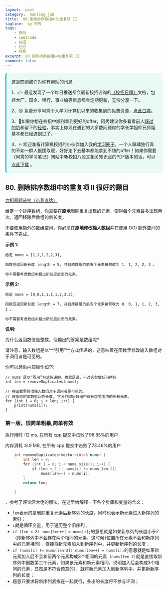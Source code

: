 ```yaml
---
layout:  post
category:  hunting_job
title:  80.删除排序数组中的重复项 II
tagline:  by 阿秀
tags:
    - 原创
    - LeetCode
    - 校招
    - 社招
    - 阿秀
excerpt: 80.删除排序数组中的重复项 II
comment: false
---
```




<div style="border-color: #24C6DC;
            background-color: #e9f9f3;         
            margin: 1rem 0;
        padding: .25rem 1rem;
        border-left-width: .3rem;
        border-left-style: solid;
        border-radius: .5rem;
        color: inherit;">
  <p>这是四则或许对你有帮助的讯息</p>
  <p>1、👉 最近发现了一个每日推送都会最新校招咨询的<a style="text-decoration: underline" href="https://flowus.cn/ee50d5eb-3cd5-4f74-880e-95b215dd4ff2" target="_blank">《校招日程》</a>文档，包括大厂、国企、银行、事业编等信息都会定期更新，无偿分享一下。</p>  
  <p>2、😍
    免费分享阿秀个人学习计算机以来的收集到的免费资源，<a style="text-decoration: underline" href="/notes/07-resources/01-free/01-introduce.html" target="_blank">点此白嫖</a>。
  </p>
  <p>3、🚀如果你想在校招中顺利拿到更好的offer，阿秀建议你多看看前人<a style="text-decoration: underline" href="https://www.yuque.com/tuobaaxiu/httmmc/npg1k81zeq4wfpyz" target="_blank">踩过的坑</a>和留下的<a style="text-decoration: underline"  target="_blank" href="https://www.yuque.com/tuobaaxiu/httmmc/gge9ppd0mbu2d3dp">经验</a>，事实上你现在遇到的大多数问题你的学长学姐师兄师姐基本都已经遇到过了。
  </p>
  <p>4、🔥 欢迎准备计算机校招的小伙伴加入我的<a  style="text-decoration: underline" href="https://www.yuque.com/tuobaaxiu/httmmc/xg0otqvc17wfx4u9" target="_blank">学习圈子</a>，一个人踽踽独行真的不如一群人报团取暖，好好走下去基本都能拿到不错的offer！如果你需要《阿秀的学习笔记》网站中📚︎校招八股文相关知识点的PDF版本的话，可以<a style="text-decoration: underline" href="/notes/08-other/02-question.html#_5、如何下载阿秀的学习笔记内容pdf版本" target="_blank">点此下载</a> 。</p>   </div>




## 80. 删除排序数组中的重复项 II  很好的题目

[力扣原题链接（点我直达）](https://leetcode-cn.com/problems/remove-duplicates-from-sorted-array-ii/)

给定一个排序数组，你需要在**原地**删除重复出现的元素，使得每个元素最多出现两次，返回移除后数组的新长度。

不要使用额外的数组空间，你必须在**原地修改输入数组**并在使用 O(1) 额外空间的条件下完成。

**示例 1:**

```
给定 nums = [1,1,1,2,2,3],

函数应返回新长度 length = 5, 并且原数组的前五个元素被修改为 1, 1, 2, 2, 3 。

你不需要考虑数组中超出新长度后面的元素。
```

**示例 2:**

```
给定 nums = [0,0,1,1,1,1,2,3,3],

函数应返回新长度 length = 7, 并且原数组的前五个元素被修改为 0, 0, 1, 1, 2, 3, 3 。

你不需要考虑数组中超出新长度后面的元素。
```

**说明:**

为什么返回数值是整数，但输出的答案是数组呢?

请注意，输入数组是以**“引用”**方式传递的，这意味着在函数里修改输入数组对于调用者是可见的。

你可以想象内部操作如下:

```
// nums 是以“引用”方式传递的。也就是说，不对实参做任何拷贝
int len = removeDuplicates(nums);

// 在函数里修改输入数组对于调用者是可见的。
// 根据你的函数返回的长度, 它会打印出数组中该长度范围内的所有元素。
for (int i = 0; i < len; i++) {
    print(nums[i]);
}
```





### 第一版，很简单粗暴,简单有效



执行用时 :12 ms, 在所有 cpp 提交中击败了98.85%的用户

内存消耗 :8.9 MB, 在所有 cpp 提交中击败了73.46%的用户

```c++
    int removeDuplicates(vector<int>& nums) {
        int len = 0;
        for (int i = 0; i < nums.size(); i++) {
            if (len < 2 || nums[i] != nums[len-2])
                nums[len++] = nums[i];
        }
        return len;
        
    }
```





，参考了评论区大佬的解法，在这里给解释一下各个步骤和变量的含义：

- `len`表示的是删除重复元素后新序列的长度，同时也表示新元素进入新序列的索引；
- `i`就是循环变量，用于遍历整个旧序列；
- `if (len < 2) nums[len++] = nums[i];`的意思就是如果新序列的长度小于2（即新序列中不会存在两个相同的元素，这时候`i`位置所在元素不会和新序列中的元素相同），直接将新元素加入到新序列中，并更新新序列的长度；
- `if (nums[i] != nums[len-2]) nums[len++] = nums[i];`的意思就是如果新元素加入后不会和前两个元素构成3个相同的元素（`nums[len-2]`就是直接取新序列中倒数第二个元素，如果该元素和新元素相同，说明加入后会构成3个相同的元素，显然是不符合题意的），就将新元素加入到新序列中，并更新新序列的长度；
- 题意只要求将新序列紧挨在一起就行，多出的长度将不参与评测；



<p id="最大连续的个数"></p>


